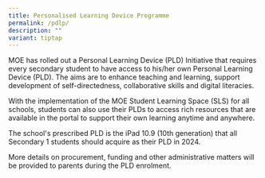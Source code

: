 ```yaml
---
title: Personalised Learning Device Programme
permalink: /pdlp/
description: ""
variant: tiptap
---
```

<p>MOE has rolled out a Personal Learning Device (PLD) Initiative that requires
every secondary student to have access to his/her own Personal Learning
Device (PLD). The aims are to enhance teaching and learning, support development
of self-directedness, collaborative skills and digital literacies.</p>
<p>With the implementation of the MOE Student Learning Space (SLS) for all
schools, students can also use their PLDs to access rich resources that
are available in the portal to support their own learning anytime and anywhere.</p>
<p>The school's prescribed PLD is the iPad 10.9 (10th generation) that all
Secondary 1 students should acquire as their PLD in 2024.&nbsp;</p>
<p>More details on procurement, funding and other administrative matters
will be provided to parents during the PLD enrolment.</p>
